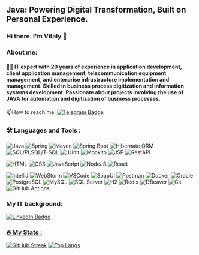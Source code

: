 ## Java: Powering Digital Transformation, Built on Personal Experience.

### Hi there. I'm Vitaly 👋

### About me:

#### :man_technologist: IT expert with 20 years of experience in application development, client application management, telecommunication equipment management, and enterprise infrastructure implementation and management. Skilled in business process digitization and information systems development. Passionate about projects involving the use of JAVA for automation and digitization of business processes.

:mailbox:How to reach me: [![Telegram Badge](https://img.shields.io/badge/-@vburcovschi-blue?style=flat&logo=Telegram&logoColor=white)](https://t.me/vburcovschi)

### :hammer_and_wrench: Languages and Tools :
![Java](https://img.shields.io/badge/Java-ED8B00?style=for-the-badge&logo=java&logoColor=white)
![Spring](https://img.shields.io/badge/Spring-6DB33F?style=for-the-badge&logo=spring&logoColor=white)
![Maven](https://img.shields.io/badge/Maven-C71A36?style=for-the-badge&logo=apache-maven&logoColor=white)
![Spring Boot](https://img.shields.io/badge/Spring_Boot-6DB33F?style=for-the-badge&logo=spring-boot&logoColor=white)
![Hibernate ORM](https://img.shields.io/badge/Hibernate_ORM-59666C?style=for-the-badge&logo=hibernate&logoColor=white)
![SQL/PLSQL/T-SQL](https://img.shields.io/badge/SQL_PLSQL_T_SQL-CC2927?style=for-the-badge&logo=sql&logoColor=white)
![JUnit](https://img.shields.io/badge/JUnit-25A162?style=for-the-badge&logo=junit5&logoColor=white)
![Mockito](https://img.shields.io/badge/Mockito-EBEEED?style=for-the-badge&logo=mockito&logoColor=black)
![JSP](https://img.shields.io/badge/JSP-007396?style=for-the-badge&logo=java&logoColor=white)
![RestAPI](https://img.shields.io/badge/Rest_API-009688?style=for-the-badge&logo=api&logoColor=white)

![HTML](https://img.shields.io/badge/HTML-E34F26?style=for-the-badge&logo=html5&logoColor=white)
![CSS](https://img.shields.io/badge/CSS-1572B6?style=for-the-badge&logo=css3&logoColor=white)
![JavaScript](https://img.shields.io/badge/JavaScript-F7DF1E?style=for-the-badge&logo=javascript&logoColor=black)
![NodeJS](https://img.shields.io/badge/node.js-6DA55F?style=for-the-badge&logo=node.js&logoColor=white)
![React](https://img.shields.io/badge/react-%2320232a.svg?style=for-the-badge&logo=react&logoColor=%2361DAFB)

![IntelliJ](https://img.shields.io/badge/IntelliJ-000000?style=for-the-badge&logo=intellij-idea&logoColor=white)
![WebStorm](https://img.shields.io/badge/WebStorm-000000?style=for-the-badge&logo=webstorm&logoColor=white)
![VSCode](https://img.shields.io/badge/VSCode-007ACC?style=for-the-badge&logo=visual-studio-code&logoColor=white)
![SoapUI](https://img.shields.io/badge/SoapUI-6AAD3D?style=for-the-badge&logo=soapui&logoColor=black)
![Postman](https://img.shields.io/badge/Postman-FF6C37?style=for-the-badge&logo=postman&logoColor=white)
![Docker](https://img.shields.io/badge/Docker-316192?style=for-the-badge&logo=docker&logoColor=white)
![Oracle](https://img.shields.io/badge/Oracle-F80000?style=for-the-badge&logo=oracle&logoColor=white)
![PostgreSQL](https://img.shields.io/badge/PostgreSQL-336791?style=for-the-badge&logo=postgresql&logoColor=white)
![MySQL](https://img.shields.io/badge/MySQL-4479A1?style=for-the-badge&logo=mysql&logoColor=white)
![SQL Server](https://img.shields.io/badge/SQL_Server-CC2927?style=for-the-badge&logo=microsoft-sql-server&logoColor=white)
![H2](https://img.shields.io/badge/H2-87CEEB?style=for-the-badge&logo=h2&logoColor=white)
![Redis](https://img.shields.io/badge/Redis-DC382D?style=for-the-badge&logo=redis&logoColor=white)
![DBeaver](https://img.shields.io/badge/DBeaver-000000?style=for-the-badge&logo=dbeaver&logoColor=white)
![Git](https://img.shields.io/badge/Git-F05032?style=for-the-badge&logo=git&logoColor=white)
![GitHub Actions](https://img.shields.io/badge/github%20actions-%232671E5.svg?style=for-the-badge&logo=githubactions&logoColor=white)

### My IT background:
<div id="badges">
  <a href="[www.linkedin.com/in/vitalie-burcovschi-2623791b](https://www.linkedin.com/in/vitalie-burcovschi23/)">
    <img src="https://img.shields.io/badge/LinkedIn-blue?style=for-the-badge&logo=linkedin&logoColor=white" alt="LinkedIn Badge"/>
</div>
  
<img src="https://komarev.com/ghpvc/?username=vburcovschi&style=flat-square&color=blue" alt=""/>

### :fire: My Stats :
[![GitHub Streak](https://github-readme-streak-stats.herokuapp.com?user=vburcovschi&theme=dark&border_radius=4.7&date_format=j%20M%5B%20Y%5D)](https://git.io/streak-stats)
[![Top Langs](https://github-readme-stats.vercel.app/api/top-langs/?username=vburcovschi&layout=compact&theme=vision-friendly-dark)](https://github.com/anuraghazra/github-readme-stats)
<!--
**vburcovschi/vburcovschi** is a ✨ _special_ ✨ repository because its `README.md` (this file) appears on your GitHub profile.

Here are some ideas to get you started:

- 🔭 I’m currently working on ...
- 🌱 I’m currently learning ...
- 👯 I’m looking to collaborate on ...
- 🤔 I’m looking for help with ...
- 💬 Ask me about ...
- 📫 How to reach me: ...
- 😄 Pronouns: ...
- ⚡ Fun fact: ...
-->
